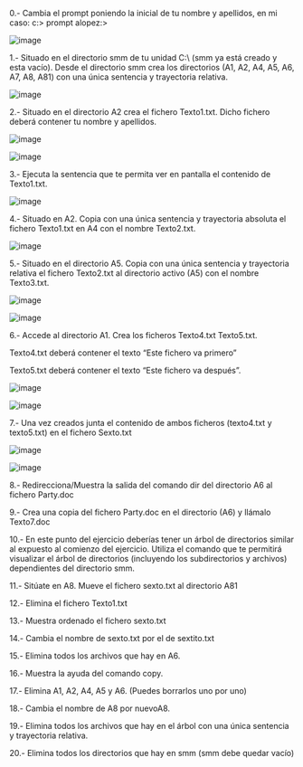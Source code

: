 0.- Cambia el prompt poniendo la inicial de tu nombre y apellidos, en mi caso:
c:\> prompt alopez:\>

![image](https://github.com/user-attachments/assets/c7214a4a-6d13-466b-8912-df811f59a90e)


1.- Situado en el directorio smm de tu unidad C:\ (smm ya está creado y esta vacío). Desde el directorio smm crea los directorios (A1, A2, A4, A5, A6, A7, A8, A81) con una única sentencia y trayectoria relativa.

![image](https://github.com/user-attachments/assets/fde30352-fe76-4a5e-9890-bb44e6938c4d)


2.- Situado en el directorio A2 crea el fichero Texto1.txt. Dicho fichero deberá contener tu nombre y apellidos.

![image](https://github.com/user-attachments/assets/577c63a3-9ab5-4110-acae-e45f1609b2af)

![image](https://github.com/user-attachments/assets/91ffc1e1-2fc8-430e-8969-6b6c8c35cf3a)


3.- Ejecuta la sentencia que te permita ver en pantalla el contenido de Texto1.txt.

![image](https://github.com/user-attachments/assets/bb08c022-3588-4e2e-9f97-58063e3fb443)


4.- Situado en A2. Copia con una única sentencia y trayectoria absoluta el fichero Texto1.txt en A4 con el nombre Texto2.txt.

![image](https://github.com/user-attachments/assets/cd927225-7b8b-4f31-80bf-053fe04bc575)


5.- Situado en el directorio A5. Copia con una única sentencia y trayectoria relativa el fichero Texto2.txt al directorio activo (A5) con el nombre Texto3.txt.

![image](https://github.com/user-attachments/assets/2df3bc79-d474-482e-a130-3d3b663b6398)

![image](https://github.com/user-attachments/assets/00335bcd-e9e5-4035-80c7-c45dfef17848)

6.- Accede al directorio A1. Crea los ficheros Texto4.txt Texto5.txt.

Texto4.txt deberá contener el texto “Este fichero va primero”

Texto5.txt deberá contener el texto “Este fichero va después”.

![image](https://github.com/user-attachments/assets/a0cd5b65-5d6d-48bb-af76-988050d6bd87)

![image](https://github.com/user-attachments/assets/cb465d01-7ef0-4bb2-be0b-fd351a3407e9)

7.- Una vez creados junta el contenido de ambos ficheros (texto4.txt y texto5.txt) en el fichero Sexto.txt

![image](https://github.com/user-attachments/assets/a6f09c42-c22a-4daf-9b11-e861ea147896)

![image](https://github.com/user-attachments/assets/3e182b89-33b1-4cba-bd5a-ade035fe07de)

8.- Redirecciona/Muestra la salida del comando dir del directorio A6 al fichero Party.doc



9.- Crea una copia del fichero Party.doc en el directorio (A6) y llámalo Texto7.doc



10.- En este punto del ejercicio deberías tener un árbol de directorios similar al expuesto al comienzo del ejercicio. Utiliza el comando que te permitirá visualizar el árbol de directorios (incluyendo los subdirectorios y archivos) dependientes del directorio smm.



11.- Sitúate en A8. Mueve el fichero sexto.txt al directorio A81



12.- Elimina el fichero Texto1.txt



13.- Muestra ordenado el fichero sexto.txt



14.- Cambia el nombre de sexto.txt por el de sextito.txt



15.- Elimina todos los archivos que hay en A6.



16.- Muestra la ayuda del comando copy.



17.- Elimina A1, A2, A4, A5 y A6. (Puedes borrarlos uno por uno)



18.- Cambia el nombre de A8 por nuevoA8.



19.- Elimina todos los archivos que hay en el árbol con una única sentencia y trayectoria relativa.



20.- Elimina todos los directorios que hay en smm (smm debe quedar vacío)


